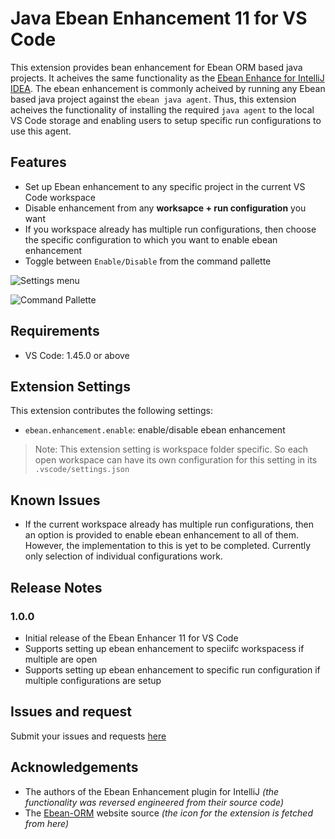 # Java Ebean Enhancement 11 for VS Code

This extension provides bean enhancement for Ebean ORM based java projects. It acheives the same functionality as the [Ebean Enhance for IntelliJ IDEA](https://github.com/ebean-orm-tools/ebean-idea-enhancer). The ebean enhancement is commonly acheived by running any Ebean based java project against the `ebean java agent`. Thus, this extension acheives the functionality of installing the required `java agent` to the local VS Code storage and enabling users to setup specific run configurations to use this agent.

## Features

- Set up Ebean enhancement to any specific project in the current VS Code workspace
- Disable enhancement from any **worksapce + run configuration** you want
- If you workspace already has multiple run configurations, then choose the specific configuration to which you want to enable ebean enhancement
- Toggle between `Enable/Disable` from the command pallette 

![Settings menu](https://github.com/Shabirmean/vscode-ebean-enhancement-ext/tree/master/src/resources/settingsUi.png "Ebean Enhancement from the settings UI")

![Command Pallette](https://github.com/Shabirmean/vscode-ebean-enhancement-ext/tree/master/src/resources/commandPalette.png "Ebean Enhancement from the command pallette")


## Requirements

- VS Code: 1.45.0 or above

## Extension Settings

This extension contributes the following settings:

* `ebean.enhancement.enable`: enable/disable ebean enhancement

> Note: This extension setting is workspace folder specific. So each open workspace can have its own configuration for this setting in its `.vscode/settings.json`

## Known Issues

- If the current workspace already has multiple run configurations, then an option is provided to enable ebean enhancement to all of them. However, the implementation to this is yet to be completed. Currently only selection of individual configurations work.

## Release Notes


### 1.0.0

- Initial release of the Ebean Enhancer 11 for VS Code
- Supports setting up ebean enhancement to speciifc workspacess if multiple are open
- Supports setting up ebean enhancement to specific run configuration if multiple configurations are setup

## Issues and request

Submit your issues and requests [here](https://github.com/Shabirmean/vscode-ebean-enhancement-ext/issues)

## Acknowledgements

- The authors of the Ebean Enhancement plugin for IntelliJ _(the functionality was reversed engineered from their source code)_
- The [Ebean-ORM](https://github.com/ebean-orm/ebean-orm.github.io) website source _(the icon for the extension is fetched from here)_